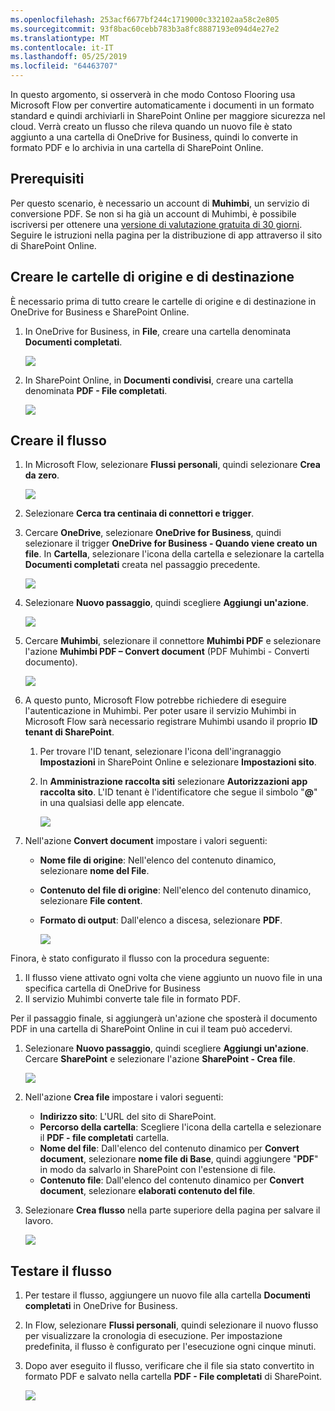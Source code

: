 ```yaml
---
ms.openlocfilehash: 253acf6677bf244c1719000c332102aa58c2e805
ms.sourcegitcommit: 93f8bac60cebb783b3a8fc8887193e094d4e27e2
ms.translationtype: MT
ms.contentlocale: it-IT
ms.lasthandoff: 05/25/2019
ms.locfileid: "64463707"
---
```

In questo argomento, si osserverà in che modo Contoso Flooring usa Microsoft Flow per convertire automaticamente i documenti in un formato standard e quindi archiviarli in SharePoint Online per maggiore sicurezza nel cloud. Verrà creato un flusso che rileva quando un nuovo file è stato aggiunto a una cartella di OneDrive for Business, quindi lo converte in formato PDF e lo archivia in una cartella di SharePoint Online. 

## <a name="prerequisites"></a>Prerequisiti
Per questo scenario, è necessario un account di **Muhimbi**, un servizio di conversione PDF. Se non si ha già un account di Muhimbi, è possibile iscriversi per ottenere una [versione di valutazione gratuita di 30 giorni](http://www.muhimbi.com/Products/PDF-Converter-for-SharePoint/Products-PDF-Converter-for-SharePoint-Free-Trial.aspx). Seguire le istruzioni nella pagina per la distribuzione di app attraverso il sito di SharePoint Online. 

## <a name="create-the-source-and-target-folders"></a>Creare le cartelle di origine e di destinazione
È necessario prima di tutto creare le cartelle di origine e di destinazione in OneDrive for Business e SharePoint Online. 

1. In OneDrive for Business, in **File**, creare una cartella denominata **Documenti completati**. 
   
    ![](./media/learning-create-pdf/onedrive-folder.png)
2. In SharePoint Online, in **Documenti condivisi**, creare una cartella denominata **PDF - File completati**. 
   
    ![](./media/learning-create-pdf/sharepoint-folder.png)

## <a name="create-the-flow"></a>Creare il flusso
1. In Microsoft Flow, selezionare **Flussi personali**, quindi selezionare **Crea da zero**. 
   
    ![](./media/learning-create-pdf/create-blank-flow.png)
2. Selezionare **Cerca tra centinaia di connettori e trigger**.
3. Cercare **OneDrive**, selezionare **OneDrive for Business**, quindi selezionare il trigger **OneDrive for Business - Quando viene creato un file**. In **Cartella**, selezionare l'icona della cartella e selezionare la cartella **Documenti completati** creata nel passaggio precedente. 
   
    ![](./media/learning-create-pdf/onedrive-trigger.png)
4. Selezionare **Nuovo passaggio**, quindi scegliere **Aggiungi un'azione**. 
   
    ![](./media/learning-create-pdf/new-action.png)
5. Cercare **Muhimbi**, selezionare il connettore **Muhimbi PDF** e selezionare l'azione **Muhimbi PDF – Convert document** (PDF Muhimbi - Converti documento).
   
    ![](./media/learning-create-pdf/muhimbi-action.png)
6. A questo punto, Microsoft Flow potrebbe richiedere di eseguire l'autenticazione in Muhimbi. Per poter usare il servizio Muhimbi in Microsoft Flow sarà necessario registrare Muhimbi usando il proprio **ID tenant di SharePoint**. 
   
   1. Per trovare l'ID tenant, selezionare l'icona dell'ingranaggio **Impostazioni** in SharePoint Online e selezionare **Impostazioni sito**.
   2. In **Amministrazione raccolta siti** selezionare **Autorizzazioni app raccolta sito**. L'ID tenant è l'identificatore che segue il simbolo "**@**" in una qualsiasi delle app elencate. 
      
       ![](./media/learning-create-pdf/tenant-id.png)
7. Nell'azione **Convert document** impostare i valori seguenti:
   
   * **Nome file di origine**: Nell'elenco del contenuto dinamico, selezionare **nome del File**.
   * **Contenuto del file di origine**: Nell'elenco del contenuto dinamico, selezionare **File content**.
   * **Formato di output**: Dall'elenco a discesa, selezionare **PDF**.
     
     ![](./media/learning-create-pdf/muhimbi-configuration.png)

Finora, è stato configurato il flusso con la procedura seguente: 

1. Il flusso viene attivato ogni volta che viene aggiunto un nuovo file in una specifica cartella di OneDrive for Business 
2. Il servizio Muhimbi converte tale file in formato PDF. 

Per il passaggio finale, si aggiungerà un'azione che sposterà il documento PDF in una cartella di SharePoint Online in cui il team può accedervi.  

1. Selezionare **Nuovo passaggio**, quindi scegliere **Aggiungi un'azione**.  Cercare **SharePoint** e selezionare l'azione **SharePoint - Crea file**. 
   
    ![](./media/learning-create-pdf/sharepoint-create-file.png)
2. Nell'azione **Crea file** impostare i valori seguenti:
   
   * **Indirizzo sito**: L'URL del sito di SharePoint.  
   * **Percorso della cartella**: Scegliere l'icona della cartella e selezionare il **PDF - file completati** cartella.
   * **Nome del file**: Dall'elenco del contenuto dinamico per **Convert document**, selezionare **nome file di Base**, quindi aggiungere "**PDF**" in modo da salvarlo in SharePoint con l'estensione di file. 
   * **Contenuto file**: Dall'elenco del contenuto dinamico per **Convert document**, selezionare **elaborati contenuto del file**.
3. Selezionare **Crea flusso** nella parte superiore della pagina per salvare il lavoro.
   
    ![](./media/learning-create-pdf/sharepoint-configure-file.png)

## <a name="test-the-flow"></a>Testare il flusso
1. Per testare il flusso, aggiungere un nuovo file alla cartella **Documenti completati** in OneDrive for Business. 
2. In Flow, selezionare **Flussi personali**, quindi selezionare il nuovo flusso per visualizzare la cronologia di esecuzione. Per impostazione predefinita, il flusso è configurato per l'esecuzione ogni cinque minuti. 
3. Dopo aver eseguito il flusso, verificare che il file sia stato convertito in formato PDF e salvato nella cartella **PDF - File completati** di SharePoint. 
   
    ![](./media/learning-create-pdf/test-the-flow.png)


